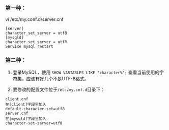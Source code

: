 ### 第一种：

vi /etc/my.conf.d/server.cnf

```
[server]
character_set_server = utf8
[mysqld]
character_set_server = utf8
Service mysql restart
```



### 第二种：

1. 登录MySQL，使用
`SHOW VARIABLES LIKE 'character%';`
查看当前使用的字符集，应该有好几个不是UTF-8格式。

2. 要修改的配置文件位于`/etc/my.cnf.d`目录下：
```
client.cnf
在[client]字段里加入
default-character-set=utf8
server.cnf
在[mysqld]字段里加入
character-set-server=utf8
```